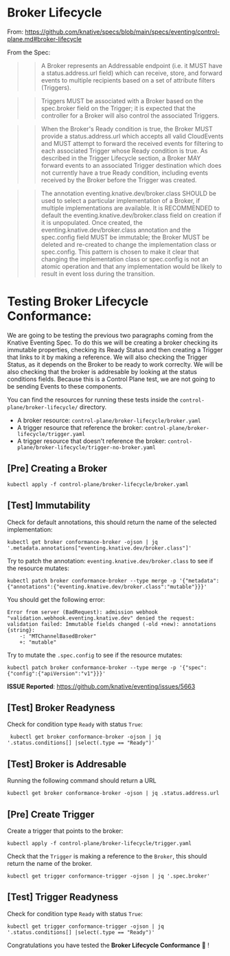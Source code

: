 # Broker Lifecycle 

From: https://github.com/knative/specs/blob/main/specs/eventing/control-plane.md#broker-lifecycle


From the Spec: 

>> A Broker represents an Addressable endpoint (i.e. it MUST have a status.address.url field) which can receive, store, and forward events to multiple recipients based on a set of attribute filters (Triggers). 

>> Triggers MUST be associated with a Broker based on the spec.broker field on the Trigger; it is expected that the controller for a Broker will also control the associated Triggers. 

>> When the Broker's Ready condition is true, the Broker MUST provide a status.address.url which accepts all valid CloudEvents and MUST attempt to forward the received events for filtering to each associated Trigger whose Ready condition is true. As described in the Trigger Lifecycle section, a Broker MAY forward events to an associated Trigger destination which does not currently have a true Ready condition, including events received by the Broker before the Trigger was created.

>> The annotation eventing.knative.dev/broker.class SHOULD be used to select a particular implementation of a Broker, if multiple implementations are available. It is RECOMMENDED to default the eventing.knative.dev/broker.class field on creation if it is unpopulated. Once created, the eventing.knative.dev/broker.class annotation and the spec.config field MUST be immutable; the Broker MUST be deleted and re-created to change the implementation class or spec.config. This pattern is chosen to make it clear that changing the implementation class or spec.config is not an atomic operation and that any implementation would be likely to result in event loss during the transition.



# Testing Broker Lifecycle Conformance: 

We are going to be testing the previous two paragraphs coming from the Knative Eventing Spec. To do this we will be creating a broker checking its immutable properties, checking its Ready Status and then creating a Trigger that links to it by making a reference. We will also checking the Trigger Status, as it depends on the Broker to be ready to work correclty. We will be also checking that the broker is addresable by looking at the status conditions fields. Because this is a Control Plane test, we are not going to be sending Events to these components. 

You can find the resources for running these tests inside the `control-plane/broker-lifecycle/` directory. 
- A broker resource: `control-plane/broker-lifecycle/broker.yaml`
- A trigger resource that reference the broker: `control-plane/broker-lifecycle/trigger.yaml` 
- A trigger resource that doesn't reference the broker: `control-plane/broker-lifecycle/trigger-no-broker.yaml`


## [Pre] Creating a Broker 

```
kubectl apply -f control-plane/broker-lifecycle/broker.yaml
```

## [Test] Immutability

Check for default annotations, this should return the name of the selected implementation: 

```
kubectl get broker conformance-broker -ojson | jq '.metadata.annotations["eventing.knative.dev/broker.class"]'
```

Try to patch the annotation: `eventing.knative.dev/broker.class` to see if the resource mutates: 

```
kubectl patch broker conformance-broker --type merge -p '{"metadata":{"annotations":{"eventing.knative.dev/broker.class":"mutable"}}}'
```

You should get the following error: 
```
Error from server (BadRequest): admission webhook "validation.webhook.eventing.knative.dev" denied the request: validation failed: Immutable fields changed (-old +new): annotations
{string}:
	-: "MTChannelBasedBroker"
	+: "mutable"
```

Try to mutate the `.spec.config` to see if the resource mutates: 

```
kubectl patch broker conformance-broker --type merge -p '{"spec":{"config":{"apiVersion":"v1"}}}'
```

**ISSUE Reported**: https://github.com/knative/eventing/issues/5663 


## [Test] Broker Readyness 

Check for condition type `Ready` with status `True`: 

```
 kubectl get broker conformance-broker -ojson | jq '.status.conditions[] |select(.type == "Ready")' 
```

## [Test] Broker is Addresable

Running the following command should return a URL

```
kubectl get broker conformance-broker -ojson | jq .status.address.url
```

## [Pre] Create Trigger

Create a trigger that points to the broker:

```
kubectl apply -f control-plane/broker-lifecycle/trigger.yaml
```

Check that the `Trigger` is making a reference to the `Broker`, this should return the name of the broker.

```
kubectl get trigger conformance-trigger -ojson | jq '.spec.broker'
```

## [Test] Trigger Readyness

Check for condition type `Ready` with status `True`: 

```
kubectl get trigger conformance-trigger -ojson | jq '.status.conditions[] |select(.type == "Ready")'
```


Congratulations you have tested the **Broker Lifecycle Conformance** :metal: !
